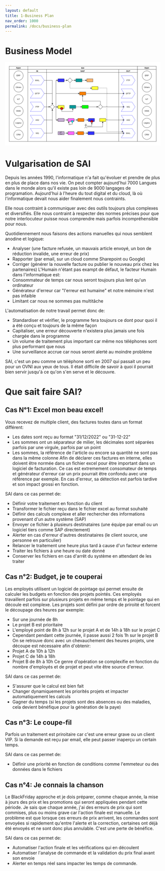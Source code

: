 ```yaml
---
layout: default
title: 1-Business Plan
nav_order: 1000
permalink: /docs/business-plan
---
```


# Business Model
[![Overview](../../assets/img/branding/BusinessDraw.png)](../../../FCT--Documentation/assets/img/branding/BusinessDraw.png)


# Vulgarisation de SAI

Depuis les années 1990, l'informatique n'a fait qu'évoluer et prendre de plus en plus de place dans nos vie.
On peut compter aujourd'hui 7000 Langues dans le monde alors qu'il existe pas loin de 9000 langages de programation.
Aujourd'hui à l'heure du tout digital et du cloud, là où l'informatique devait nous aider finalement nous contraints.

Elle nous contraint à communiquer avec des outils toujours plus complexes et diversifiés.
Elle nous contraint à respecter des normes précises pour que notre interlocuteur puisse nous comprendre mais parfois incompréhensible pour nous.


Quotidiennement nous faisons des actions manuelles qui nous semblent anodine et logique:
- Analyser (une facture refusée, un mauvais article envoyé, un bon de réduction invalide, une erreur de prix)
- Rapporter (par email, sur un cloud comme Sharepoint ou Google)
- Corriger (générer la nouvelle facture ou publier le nouveau prix chez les partenaires)
L'Humain n'étant pas exampt de défaut, le facteur Humain dans l'informatique est:
- Consommateur de temps car nous seront toujours plus lent qu'un ordinateur
- Générateur d'erreur car "l'erreur est humaine" et notre mémoire n'est pas infaible
- Limitant car nous ne sommes pas multitâche

L'automatisation de notre travail permet donc de:
- Standardiser et vérifier, le programme fera toujours ce dont pour quoi il a été conçu et toujours de la même façon
- Capitaliser, une erreur découverte n'existera plus jamais une fois chargée dans le programme
- Un volume de traitement plus important car même nos téléphones sont plus performant que nous
- Une surveillance accrue car nous seront alerté au moindre problème


SAI, c'est un peu comme un téléphone sorti en 2007 qui passait un peu pour un OVNI aux yeux de tous.
Il était difficile de savoir à quoi il pourrait bien servir jusqu'à ce qu'on s'en serve et le découvre.


# Que sait faire SAI?

## Cas N°1: Excel mon beau excel!

Vous recevez de multiple client, des factures toutes dans un format différent:
- Les dates sont reçu au format "31/12/2022" ou "31-12-22"
- Les sommes ont un séparateur de milier, les décimales sont séparées parfois par une virgule, parfois par un point
- Les sommes, la référence de l'article ou encore sa quantité ne sont pas dans la même colonne
Afin de déclarer ces factures en interne, elles doivent être normée dans un fichier excel pour être important dans un logiciel de facturation.
Ce cas est extremement consomateur de temps et générateur d'erreur car un prix pourrait être confondu avec une référence par exemple.
En cas d'erreur, sa détection est parfois tardive et son impact grossi en fonction.

SAI dans ce cas permet de:
- Définir votre traitement en fonction du client
- Transformer le fichier reçu dans le fichier excel au format souhaité
- Définir des calculs complexe et aller rechercher des informations provenant d'un autre système (SAP)
- Envoyer ce fichier à plusieurs destinataires (une équipe par email ou un logiciel tiers comme SAP directement)
- Alerter en cas d'erreur d'autres destinataires (le client source, une personne en particulier)
- Relancer le traitement une heure plus tard à cause d'un facteur externe
- Traiter les fichiers à une heure ou date donné
- Conserver les fichiers en cas d'arrêt du système en attendant de les traiter


## Cas n°2: Budget, je te couperai

Les employés utilisent un logiciel de pointage qui permet ensuite de calculer les budgets en fonction des projets pointés.
Ces employés travaillent parfois sur plusieurs projets en même temps et le pointage qui en découle est complexe.
Les projets sont défini par ordre de priroité et forcent le découpage des heures par exemple:
- Sur une journée de 8h
- Le projet B est prioritaire
- L'employé point de 8h à 12h sur le projet A et de 14h à 18h sur le projet C
- Cependant pendant cette journée, il passe aussi 2 fois 1h sur le projet B
On se retrouve donc avec un chevauchement des heures projets, une découpe est nécessaire afin d'obtenir:
- Projet A de 10h à 12h
- Projet C de 14h à 18h
- Projet B de 8h à 10h
Ce genre d'opération se complexifie en fonction du nombre d'employés et de projet et peut vite être source d'erreur.

SAI dans ce cas permet de:
- S'assurer que le calcul est bien fait
- Changer dynamiquement les priorités projets et impacter automatiquement les calculs
- Gagner du temps (si les projets sont des absences ou des maladies, cela devient bénéfique pour la génération de la paye)


## Cas n°3: Le coupe-fil

Parfois un traitement est priroitaire car c'est une erreur grave ou un client VIP.
Si la demande est reçu par email, elle peut passer inaperçu un certain temps.

SAI dans ce cas permet de:
- Définir une priorité en fonction de conditions comme l'emmeteur ou des données dans le fichiers


## Cas n°4: Je connais la chanson

Le BlackFriday approche et je dois préparer, comme chaque année, la mise à jours des prix et les promotions qui seront appliquées pendant cette période.
Je sais que chaque année, j'ai des erreurs de prix qui sont commises, plus ou moins grave car l'action finale est manuelle.
Le problème est que lorsque ces erreurs de prix arrivent, les commandes sont envoyées si rapidement qu'entre l'alerte et la correction, certaines ont déjà été envoyés et ne sont donc plus annulable. C'est une perte de bénéfice.

SAI dans ce cas permet de:
- Automatiser l'action finale et les vérifications qui en découlent
- Automatiser l'analyse de commande et la validation du prix final avant son envoie
- Alerter en temps réel sans impacter les temps de commande.
